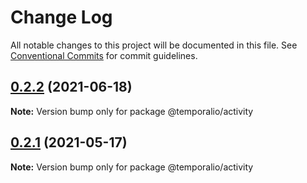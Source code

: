 # Change Log

All notable changes to this project will be documented in this file.
See [Conventional Commits](https://conventionalcommits.org) for commit guidelines.

## [0.2.2](https://github.com/temporalio/sdk-node/compare/@temporalio/activity@0.2.1...@temporalio/activity@0.2.2) (2021-06-18)

**Note:** Version bump only for package @temporalio/activity





## [0.2.1](https://github.com/temporalio/sdk-node/compare/@temporalio/activity@0.2.0...@temporalio/activity@0.2.1) (2021-05-17)

**Note:** Version bump only for package @temporalio/activity
